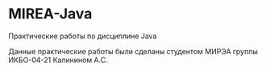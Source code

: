 # MIREA-Java
Практические работы по дисциплине Java

Данные практические работы были сделаны студентом МИРЭА группы ИКБО-04-21 Калинином А.С. 
